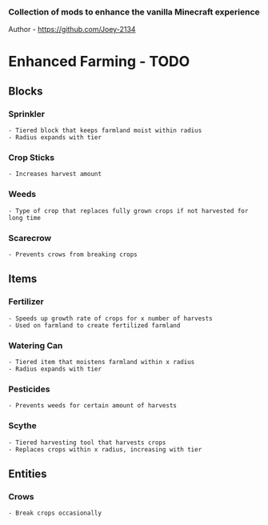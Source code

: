 ### Collection of mods to enhance the vanilla Minecraft experience

Author - https://github.com/Joey-2134


# Enhanced Farming - TODO

## Blocks

### **Sprinkler**
    - Tiered block that keeps farmland moist within radius
    - Radius expands with tier

### **Crop Sticks**
    - Increases harvest amount

### **Weeds**
    - Type of crop that replaces fully grown crops if not harvested for long time

### **Scarecrow**
    - Prevents crows from breaking crops

## Items

### **Fertilizer**
    - Speeds up growth rate of crops for x number of harvests
    - Used on farmland to create fertilized farmland

### **Watering Can**
    - Tiered item that moistens farmland within x radius
    - Radius expands with tier

### **Pesticides**
    - Prevents weeds for certain amount of harvests

### **Scythe**
    - Tiered harvesting tool that harvests crops
    - Replaces crops within x radius, increasing with tier

## Entities

### **Crows**
    - Break crops occasionally
